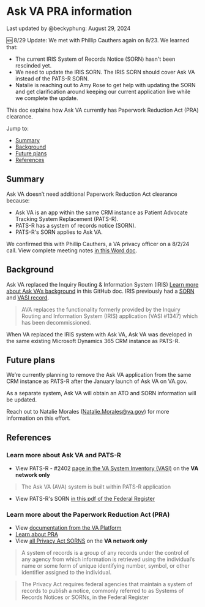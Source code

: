 # Ask VA PRA information 
Last updated by @beckyphung: August 29, 2024 

🆕 8/29 Update: We met with Phillip Cauthers again on 8/23. We learned that: 
- The current IRIS System of Records Notice (SORN) hasn't been rescinded yet.
- We need to update the IRIS SORN. The IRIS SORN should cover Ask VA instead of the PATS-R SORN. 
- Natalie is reaching out to Amy Rose to get help with updating the SORN and get clarification around keeping our current application live while we complete the update.

This doc explains how Ask VA currently has Paperwork Reduction Act (PRA) clearance. 

Jump to:
- [Summary](#summary)
- [Background](#background)
- [Future plans](#future-plans)
- [References](#references)

## Summary 
Ask VA doesn’t need additional Paperwork Reduction Act clearance because:  

- Ask VA is an app within the same CRM instance as Patient Advocate Tracking System Replacement (PATS-R).  
- PATS-R has a system of records notice (SORN). 
- PATS-R's SORN applies to Ask VA. 

We confirmed this with Phillip Cauthers, a VA privacy officer on a 8/2/24 call. View complete meeting notes [in this Word doc](https://dvagov.sharepoint.com/:w:/s/AskVA/EWdNNE1TxM1FsQOhjkrFlbwBE2vpvcuVsZcXcsHUJ23-2Q?e=g0B7pO). 

## Background 
Ask VA replaced the Inquiry Routing & Information System (IRIS) [Learn more about Ask VA’s background](https://github.com/department-of-veterans-affairs/va.gov-team/tree/master/products/ask-va/products) in this GitHub doc. 
IRIS previously had a [SORN](https://vaww.va.gov/IRISINFO/docs/SORN-2015-11493.pdf) and [VASI record](https://vaww.vear.ea.oit.va.gov/#system_and_application_domain_defs_system_24649.htm). 
> AVA replaces the functionality formerly provided by the Inquiry Routing and Information System (IRIS) application (VASI #1347) which has been decommissioned. 

When VA replaced the IRIS system with Ask VA, Ask VA was developed in the same existing Microsoft Dynamics 365 CRM instance as PATS-R.  

## Future plans 
We’re currently planning to remove the Ask VA application from the same CRM instance as PATS-R after the January launch of Ask VA on VA.gov. 

As a separate system, Ask VA will obtain an ATO and SORN information will be updated.

Reach out to Natalie Morales (Natalie.Morales@va.gov) for more information on this effort.

## References 
### Learn more about Ask VA and PATS-R 
- View PATS-R - #2402 [page in the VA System Inventory (VASI)](https://vaww.vear.ea.oit.va.gov/#system_and_application_domain_defs_system_24649.htm) on the **VA network only** 
> The Ask VA (AVA) system is built within PATS-R application 
- View PATS-R's SORN [in this pdf of the Federal Register](https://www.govinfo.gov/content/pkg/FR-2021-01-25/pdf/2021-01501.pdf)
  
### Learn more about the Paperwork Reduction Act (PRA) 
- View [documentation from the VA Platform](https://depo-platform-documentation.scrollhelp.site/research-design/paperwork-reduction-act-pra) 
- [Learn about PRA](https://pra.digital.gov/) 
- View [all Privacy Act SORNS](https://department.va.gov/privacy/system-of-records-notices/) on the **VA network only** 
> A system of records is a group of any records under the control of any agency from which information is retrieved using the individual’s name or some form of unique identifying number, symbol, or other identifier assigned to the individual.

> The Privacy Act requires federal agencies that maintain a system of records to publish a notice, commonly referred to as Systems of Records Notices or SORNs, in the Federal Register 
